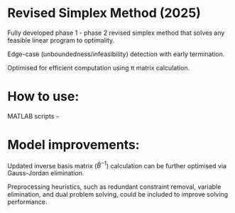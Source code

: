 # Revised Simplex Method (2025)
Fully developed phase 1 - phase 2 revised simplex method that solves any feasible linear program to optimality.

Edge-case (unboundedness/infeasibility) detection with early termination.

Optimised for efficient computation using π matrix calculation.

# How to use:
MATLAB scripts - 





# Model improvements:
Updated inverse basis matrix ($\hat{B}^{-1}$) calculation can be further optimised via Gauss-Jordan elimination.

Preprocessing heuristics, such as redundant constraint removal, variable elimination, and dual problem solving, could be included to improve solving performance. 

